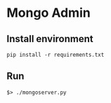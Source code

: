 Mongo Admin
===========

Install environment
------
	pip install -r requirements.txt

Run
---
	$> ./mongoserver.py
